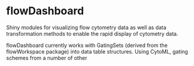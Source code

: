 # flowDashboard

Shiny modules for visualizing flow cytometry data as well as data transformation methods to enable the rapid display of cytometry data.

flowDashboard currently works with GatingSets (derived from the flowWorkspace package) into data table structures. Using CytoML, gating schemes from a number of other
